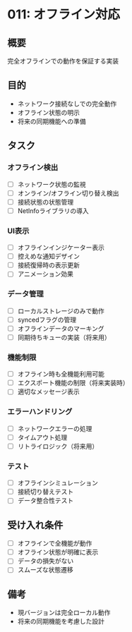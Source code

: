 # 011: オフライン対応

## 概要
完全オフラインでの動作を保証する実装

## 目的
- ネットワーク接続なしでの完全動作
- オフライン状態の明示
- 将来の同期機能への準備

## タスク

### オフライン検出
- [ ] ネットワーク状態の監視
- [ ] オンライン/オフライン切り替え検出
- [ ] 接続状態の状態管理
- [ ] NetInfoライブラリの導入

### UI表示
- [ ] オフラインインジケーター表示
- [ ] 控えめな通知デザイン
- [ ] 接続復帰時の表示更新
- [ ] アニメーション効果

### データ管理
- [ ] ローカルストレージのみで動作
- [ ] syncedフラグの管理
- [ ] オフラインデータのマーキング
- [ ] 同期待ちキューの実装（将来用）

### 機能制限
- [ ] オフライン時も全機能利用可能
- [ ] エクスポート機能の制限（将来実装時）
- [ ] 適切なメッセージ表示

### エラーハンドリング
- [ ] ネットワークエラーの処理
- [ ] タイムアウト処理
- [ ] リトライロジック（将来用）

### テスト
- [ ] オフラインシミュレーション
- [ ] 接続切り替えテスト
- [ ] データ整合性テスト

## 受け入れ条件
- [ ] オフラインで全機能が動作
- [ ] オフライン状態が明確に表示
- [ ] データの損失がない
- [ ] スムーズな状態遷移

## 備考
- 現バージョンは完全ローカル動作
- 将来の同期機能を考慮した設計